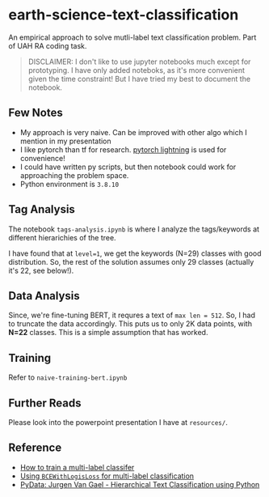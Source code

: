 # earth-science-text-classification
An empirical approach to solve mutli-label text classification problem. Part of UAH RA coding task.

> DISCLAIMER: I don't like to use jupyter notebooks much except for prototyping. I have only added noteboks, as it's more convenient given the time constraint! But I have tried my best to document the notebook.

## Few Notes

- My approach is very naive. Can be improved with other algo which I mention in my presentation
- I like pytorch than tf for research. [pytorch lightning](https://github.com/PyTorchLightning/pytorch-lightning) is used for convenience!
- I could have written py scripts, but then notebook could work for approaching the problem space.
- Python environment is `3.8.10`


## Tag Analysis

The notebook `tags-analysis.ipynb` is where I analyze the tags/keywords at different hierarichies of the tree.

I have found that at `level=1`, we get the keywords (N=29) classes with good distribution.
So, the rest of the solution assumes only 29 classes (actually it's 22, see below!).

## Data Analysis

Since, we're fine-tuning BERT, it requres a text of `max len = 512`.
So, I had to truncate the data accordingly. This puts us to only 2K data points, with **N=22** classes.
This is a simple assumption that has worked.

## Training

Refer to `naive-training-bert.ipynb`


## Further Reads

Please look into the powerpoint presentation I have at `resources/`.

## Reference
- [How to train a multi-label classifer](https://github.com/keras-team/keras/issues/741)
- [Using `BCEWithLogisLoss` for multi-label classification](https://discuss.pytorch.org/t/using-bcewithlogisloss-for-multi-label-classification/67011)
- [PyData: Jurgen Van Gael - Hierarchical Text Classification using Python](https://www.youtube.com/watch?v=Xg8UtTgziZE&t=1979s)
